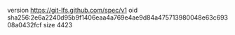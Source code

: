 version https://git-lfs.github.com/spec/v1
oid sha256:2e6a2240d95b9f1406eaa4a769e4ae9d84a475713980048e63c69308a0432fcf
size 4423
